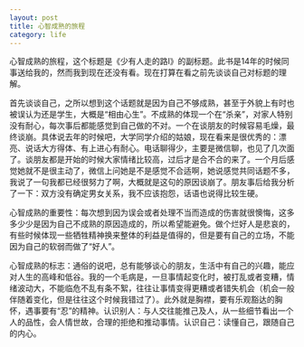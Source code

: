 ```yaml
---
layout: post
title: 心智成熟的旅程
category: life
---
```



心智成熟的旅程，这个标题是《少有人走的路Ⅰ》的副标题。此书是14年的时候同事送给我的，然而我到现在还没有看。现在打算在看之前先谈谈自己对标题的理解。

首先谈谈自己，之所以想到这个话题就是因为自己不够成熟，甚至于外貌上有时也被误认为还是学生，大概是“相由心生”。不成熟的体现一个在“杀亲”，对家人特别没有耐心，每次事后都能感觉到自己做的不对。一个在谈朋友的时候容易毛燥，最终谈崩。具体说去年的时候吧，大学同学介绍的姑娘，现在看来是很优秀的：漂亮、说话大方得体、有上进心有耐心。电话聊得少，主要是微信聊，也见了几次面了。谈朋友都是开始的时候大家情绪比较高，过后才是合不合的来了。一个月后感觉她就不是很主动了，微信上问她是不是感觉不合适啊，她说感觉共同话题不多，我说了一句我都已经很努力了啊，大概就是这句的原因谈崩了。朋友事后给我分析了一下：双方没有确定男女关系，我不应该抱怨，话语也说得比较生硬。

心智成熟的重要性：每次想到因为误会或者处理不当而造成的伤害就很懊悔，这多多少少是因为自己不成熟的原因造成的，所以希望能避免。做个烂好人是悲哀的，有些时候体现一些牺牲精神换来整体的利益是值得的，但是要有自己的立场，不能因为自己的软弱而做了“好人”。

心智成熟的标志：通俗的说吧，总有能够谈心的朋友，生活中有自己的兴趣，能应对人生的高峰和低谷。我的一个毛病是，一旦事情起变化时，被打乱或者变糟，情绪波动大，不能临危不乱有条不絮，往往让事情变得更糟或者错失机会（机会一般伴随着变化，但是往往这个时候我错过了）。此外就是胸襟，要有乐观豁达的胸怀，遇事要有“忍”的精神。认识别人：与人交往能推己及人，从一些细节看出一个人的品性，会人情世故，合理的拒绝和推动事情。认识自己：读懂自己，跟随自己的内心。

